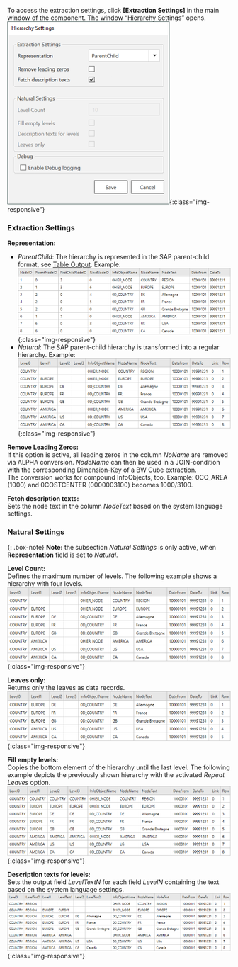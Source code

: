 To access the extraction settings, click **[Extraction Settings]** in the main window of the component. The window “Hierarchy Settings” opens.<br>
![Hierarchies-Settings](/img/content/Hierarchy-settings.png){:class="img-responsive"}

### Extraction Settings
**Representation:** 
- *ParentChild*: The hierarchy is represented in the SAP parent-child format, see [Table Output](./table-output). Example:<br>
![Hierarchies-Parent-Child](/img/content/Hierarchy-Table-Output-Result.png){:class="img-responsive"}
- *Natural*: The SAP parent-child hierarchy is transformed into a regular hierarchy. Example:<br>
![Hierarchy-Parent-Child-Natural](/img/content/Hierarchy-Parent-Child-Natural.png){:class="img-responsive"}

**Remove Leading Zeros:**<br>
If this option is active, all leading zeros in the column *NoName* are removed via ALPHA conversion.
*NodeName* can then be used in a JOIN-condition with the corresponding Dimension-Key of a BW Cube extraction.<br>
The conversion works for compound InfoObjects, too. 
Example: 0CO_AREA (1000) and 0COSTCENTER (0000003100) becomes 1000/3100.

**Fetch description texts:**<br>
Sets the node text in the column *NodeText* based on the system language settings. 

### Natural Settings

{: .box-note}
**Note:** the subsection *Natural Settings* is only active, when **Representation** field is set to *Natural*.

**Level Count:** <br>
Defines the maximum number of levels. The following example shows a hierarchy with four levels. <br>
![Hierarchy-Parent-Child-Natural](/img/content/Hierarchy-Parent-Child-Natural.png){:class="img-responsive"}

**Leaves only:**<br>
Returns only the leaves as data records.<br>
![Hierarchy-Leaves-Only](/img/content/Hierarchy-leaves-only.png){:class="img-responsive"}

**Fill empty levels:**  <br>
Copies the bottom element of the hierarchy until the last level.
The following example depicts the previously shown hierarchy with the activated *Repeat Leaves* option.<br>
![Hierarchy-Parent-Child-Repeat](/img/content/Hierarchy-Parent-Child-Repeat.png){:class="img-responsive"}

**Description texts for levels:**<br>
Sets the output field *LevelTextN* for each field *LevelN* containing the text based on the system language settings.<br>
![Hierarchy-Description-Texts](/img/content/Hierarchy-description-texts.png){:class="img-responsive"}

